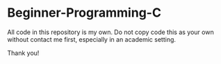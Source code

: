 # Beginner-Programming-C



All code in this repository is my own. Do not copy code this as your own without contact me first, especially in an academic setting.

Thank you!
